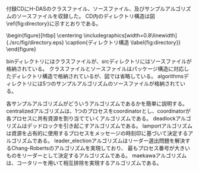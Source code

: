 付録CDにH-DASのクラスファイル、ソースファイル、及びサンプルアルゴリズムのソースファイルを収録した。
CD内のディレクトリ構造は図\ref{fig:directory}に示すとおりである。

\begin{figure}[htbp]
	\centering
	\includegraphics[width=0.8\linewidth]{./src/fig/directory.eps}
	\caption{ディレクトリ構造 \label{fig:directory}}
\end{figure}

binディレクトリにはクラスファイルが、srcディレクトリにはソースファイルが格納されている。
クラスファイルとソースファイルはパッケージ構造に対応したディレクトリ構造で格納されているが、図では省略している。
algorithmsディレクトリには5つのサンプルアルゴリズムのソースファイルが格納されている。

各サンプルアルゴリズムがどういうアルゴリズムであるかを簡単に説明する。
centralizedアルゴリズムは、1つのプロセスをcoordinatorとし、coordinatorが各プロセスに共有資源を割り当てていくアルゴリズムである。
deadlockアルゴリズムはデッドロックを引き起こすアルゴリズムである。
lamportアルゴリズムは資源を占有的に使用するプロセスをメッセージの時刻印に基づいて決定するアルゴリズムである。
leader_electionアルゴリズムはリーダー選出問題を解決するChang-Robertsのアルゴリズムを実現しており、
最もプロセス番号が大きいものをリーダーとして決定するアルゴリズムである。
maekawaアルゴリズムは、コータリーを用いて相互排除を実現するアルゴリズムである。
